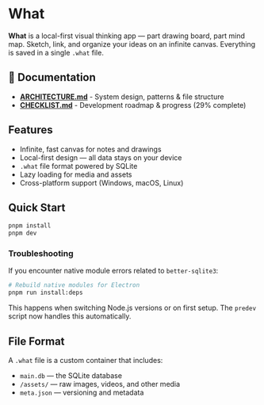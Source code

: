 # What

**What** is a local-first visual thinking app — part drawing board, part mind map.
Sketch, link, and organize your ideas on an infinite canvas. Everything is saved in a single `.what` file.

## 📖 Documentation
- **[ARCHITECTURE.md](./ARCHITECTURE.md)** - System design, patterns & file structure
- **[CHECKLIST.md](./CHECKLIST.md)** - Development roadmap & progress (29% complete)

## Features

* Infinite, fast canvas for notes and drawings
* Local-first design — all data stays on your device
* `.what` file format powered by SQLite
* Lazy loading for media and assets
* Cross-platform support (Windows, macOS, Linux)

## Quick Start
```bash
pnpm install
pnpm dev
```

### Troubleshooting

If you encounter native module errors related to `better-sqlite3`:
```bash
# Rebuild native modules for Electron
pnpm run install:deps
```

This happens when switching Node.js versions or on first setup. The `predev` script now handles this automatically.

## File Format

A `.what` file is a custom container that includes:

* `main.db` — the SQLite database
* `/assets/` — raw images, videos, and other media
* `meta.json` — versioning and metadata